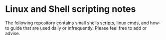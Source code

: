 # Linux and Shell scripting notes
The following repository contains small shells scripts, linux cmds, and how-to guide that are used daily or infrequently. Please feel free to add or advise. 
